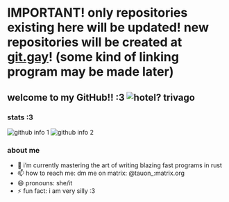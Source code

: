 # IMPORTANT! only repositories existing here will be updated! new repositories will be created at [git.gay](https://git.gay/tauon)! (some kind of linking program may be made later)
## welcome to my GitHub!! :3 ![hotel? trivago](https://img.shields.io/badge/hotel-trivago-teal)
### stats :3
  ![github info 1](https://github-readme-stats.vercel.app/api?username=TheAwesome98-Real&show_icons=true&theme=nord&include_all_commits=true)
  ![github info 2](https://github-readme-stats.vercel.app/api/top-langs/?username=TheAwesome98-Real&langs_count=14&theme=nord&layout=compact)
### about me

- 🌱 i’m currently mastering the art of writing blazing fast programs in rust
- 📫 how to reach me: dm me on matrix: @tauon_:matrix.org
- 😄 pronouns: she/it
- ⚡ fun fact: i am very silly :3
<!--
**TheAwesome98-Real/TheAwesome98-Real** is a ✨ _special_ ✨ repository because its `README.md` (this file) appears on your GitHub profile.
-->
